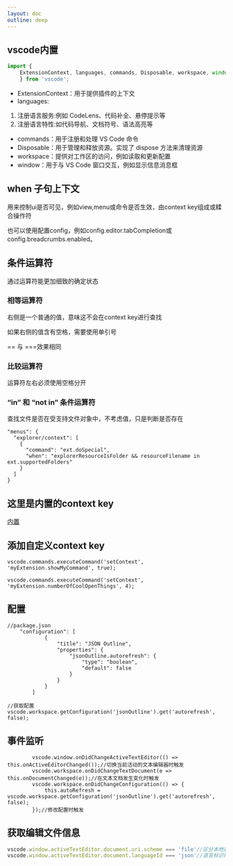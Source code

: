 ```yaml
---
layout: doc
outline: deep
---
```


## vscode内置
```js
import { 
    ExtensionContext, languages, commands, Disposable, workspace, window 
    } from 'vscode';
```
* ExtensionContext：用于提供插件的上下文
* languages: 
1. 注册语言服务:例如 CodeLens、代码补全、悬停提示等
2. 注册语言特性:如代码导航、文档符号、语法高亮等
* commands：用于注册和处理 VS Code 命令
* Disposable：用于管理和释放资源。实现了 dispose 方法来清理资源
* workspace：提供对工作区的访问，例如读取和更新配置
* window：用于与 VS Code 窗口交互，例如显示信息消息框
## when 子句上下文
用来控制ui是否可见，例如view,menu或命令是否生效，由context key组成或糅合操作符

也可以使用配置config，例如config.editor.tabCompletion或config.breadcrumbs.enabled。
## 条件运算符
通过运算符能更加细致的确定状态
### 相等运算符
右侧是一个普通的值，意味这不会在context key进行查找

如果右侧的值含有空格，需要使用单引号

== 与 ===效果相同
### 比较运算符
运算符左右必须使用空格分开
### “in” 和 “not in” 条件运算符
查找文件是否在受支持文件对象中，不考虑值，只是判断是否存在
```
"menus": {
  "explorer/context": [
    {
      "command": "ext.doSpecial",
      "when": "explorerResourceIsFolder && resourceFilename in ext.supportedFolders"
    }
  ]
}
```
## 这里是内置的context key
[内置](https://code.visualstudio.com/api/references/when-clause-contexts#available-context-keys)
## 添加自定义context key
```
vscode.commands.executeCommand('setContext', 'myExtension.showMyCommand', true);

vscode.commands.executeCommand('setContext', 'myExtension.numberOfCoolOpenThings', 4);

```
## 配置
```
//package.json
	"configuration": [
			{
				"title": "JSON Outline",
				"properties": {
					"jsonOutline.autorefresh": {
						"type": "boolean",
						"default": false
					}
				}
			}
		]
```
```
//获取配置
vscode.workspace.getConfiguration('jsonOutline').get('autorefresh', false);
```
## 事件监听
```
        vscode.window.onDidChangeActiveTextEditor(() => this.onActiveEditorChanged());//切换当前活动的文本编辑器时触发
		vscode.workspace.onDidChangeTextDocument(e => this.onDocumentChanged(e));//在文本文档发生变化时触发
		vscode.workspace.onDidChangeConfiguration(() => {
			this.autoRefresh = vscode.workspace.getConfiguration('jsonOutline').get('autorefresh', false);
		});//修改配置时触发
```
## 获取编辑文件信息
```js
vscode.window.activeTextEditor.document.uri.scheme === 'file'//区分本地还是远程文件
vscode.window.activeTextEditor.document.languageId === 'json'//语言标识符
```